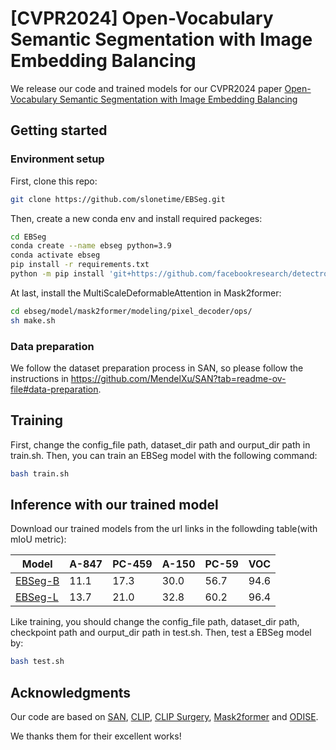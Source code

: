 # [CVPR2024] Open-Vocabulary Semantic Segmentation with Image Embedding Balancing

We release our code and trained models for our CVPR2024 paper [Open-Vocabulary Semantic Segmentation with Image Embedding Balancing](https://openaccess.thecvf.com/content/CVPR2024/html/Shan_Open-Vocabulary_Semantic_Segmentation_with_Image_Embedding_Balancing_CVPR_2024_paper.html)

## Getting started
### Environment setup

First, clone this repo:
``` bash
git clone https://github.com/slonetime/EBSeg.git
```
Then, create a new conda env and install required packeges:
``` bash
cd EBSeg
conda create --name ebseg python=3.9
conda activate ebseg
pip install -r requirements.txt
python -m pip install 'git+https://github.com/facebookresearch/detectron2.git'
```
At last, install the MultiScaleDeformableAttention in Mask2former:

``` bash
cd ebseg/model/mask2former/modeling/pixel_decoder/ops/
sh make.sh 
```

### Data preparation

We follow the dataset preparation process in SAN, so please follow the instructions in https://github.com/MendelXu/SAN?tab=readme-ov-file#data-preparation.

## Training

First, change the config_file path, dataset_dir path and ourput_dir path in train.sh. Then, you can train an EBSeg model with the following command:
``` bash
bash train.sh
```

## Inference with our trained model

Download our trained models from the url links in the followding table(with mIoU metric):

| Model | A-847 | PC-459| A-150| PC-59| VOC|
|---|---|---|---|---|---|
|[EBSeg-B](https://huggingface.co/slonetime/EBSeg/resolve/main/EBSeg_base.pth) | 11.1 | 17.3 | 30.0 | 56.7 | 94.6 |
|[EBSeg-L](https://huggingface.co/slonetime/EBSeg/resolve/main/EBSeg_large.pth)| 13.7 | 21.0 | 32.8 | 60.2 | 96.4 |


Like training, you should change the config_file path, dataset_dir path, checkpoint path and ourput_dir path in test.sh. Then, test a EBSeg model by:
``` bash
bash test.sh
```

## Acknowledgments

Our code are based on [SAN](https://github.com/MendelXu/SAN), [CLIP](https://github.com/openai/CLIP), [CLIP Surgery](https://github.com/xmed-lab/CLIP_Surgery), [Mask2former](https://github.com/facebookresearch/Mask2Former) and [ODISE](https://github.com/NVlabs/ODISE).

We thanks them for their excellent works!
